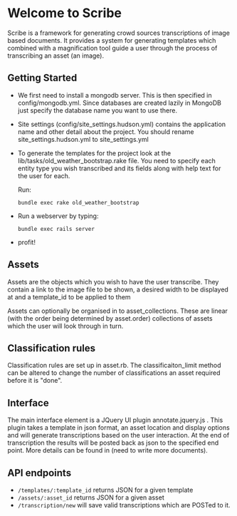 # Welcome to Scribe

Scribe is a framework for generating crowd sources transcriptions of image based documents.
It provides a system for generating templates which combined with a magnification tool guide 
a user through the process of transcribing an asset (an image). 

## Getting Started

- We first need to install a mongodb server. This is then specified in config/mongodb.yml. Since databases are created lazily in MongoDB just specify the database name you want to use there.

- Site settings (config/site_settings.hudson.yml) contains the application name and other detail about the project. You should rename site_settings.hudson.yml to site_settings.yml

- To generate the templates for the project look at the lib/tasks/old_weather_bootstrap.rake file. You need to specify each entity type you wish transcribed and its fields along with help text for the user for each.

  Run:

  `bundle exec rake old_weather_bootstrap`

- Run a webserver by typing:

  `bundle exec rails server`

- profit!

## Assets

Assets are the objects which you wish to have the user transcribe. They contain a link to the image file to be shown, a desired width to be displayed at and a template_id to be applied to them

Assets can optionally be organised in to asset_collections. These are linear (with the order being determined by asset.order) collections of assets which the user will look through in turn.

## Classification rules

Classification rules are set up in asset.rb. The classificaiton_limit method can be altered to change the number of classifications an asset required before it is "done". 

## Interface

The main interface element is a JQuery UI plugin annotate.jquery.js . This plugin takes a template in json format, an asset location and display options and will generate transcriptions based on the user interaction. At the end of transcription the results will be posted back as json to the specified end point. More details can be found in (need to write more documents).

## API endpoints

- `/templates/:template_id` returns JSON for a given template
- `/assets/:asset_id` returns JSON for a given asset
- `/transcription/new` will save valid transcriptions which are POSTed to it.